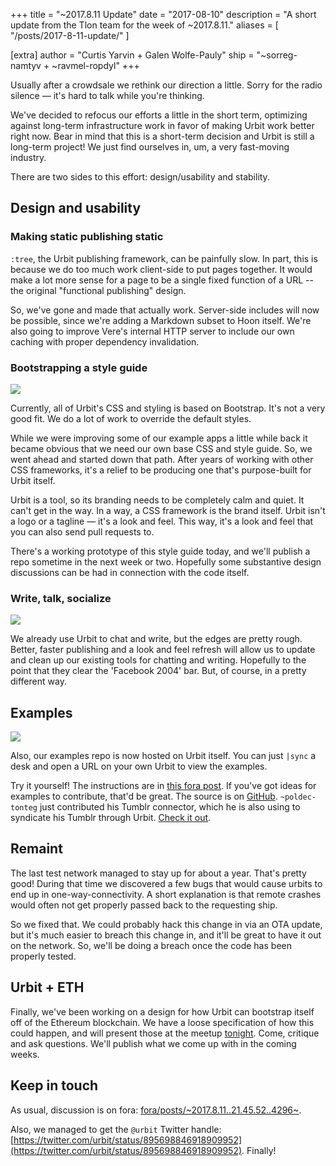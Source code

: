+++
title = "~2017.8.11 Update"
date = "2017-08-10"
description = "A short update from the Tlon team for the week of ~2017.8.11."
aliases = [ "/posts/2017-8-11-update/" ]

[extra]
author = "Curtis Yarvin + Galen Wolfe-Pauly"
ship = "~sorreg-namtyv + ~ravmel-ropdyl"
+++

Usually after a crowdsale we rethink our direction a little. Sorry for the
radio silence — it's hard to talk while you're thinking.

We've decided to refocus our efforts a little in the short term, optimizing
against long-term infrastructure work in favor of making Urbit work better
right now. Bear in mind that this is a short-term decision and Urbit is still
a long-term project! We just find ourselves in, um, a very fast-moving
industry.

There are two sides to this effort: design/usability and stability.

## Design and usability

### Making static publishing static

`:tree`, the Urbit publishing framework, can be painfully slow. In part, this
is because we do too much work client-side to put pages together. It would make
a lot more sense for a page to be a single fixed function of a URL -- the
original "functional publishing" design.

So, we've gone and made that actually work. Server-side includes will now be
possible, since we're adding a Markdown subset to Hoon itself. We're also going
to improve Vere's internal HTTP server to include our own caching with proper
dependency invalidation.

### Bootstrapping a style guide

![](https://storage.googleapis.com/media.urbit.org/site/type-2-up.png)

Currently, all of Urbit's CSS and styling is based on Bootstrap. It's not a
very good fit. We do a lot of work to override the default styles.

While we were improving some of our example apps a little while back it became
obvious that we need our own base CSS and style guide. So, we went ahead and
started down that path. After years of working with other CSS frameworks, it's
a relief to be producing one that's purpose-built for Urbit itself.

Urbit is a tool, so its branding needs to be completely calm and quiet. It
can't get in the way. In a way, a CSS framework is the brand itself. Urbit
isn't a logo or a tagline — it's a look and feel. This way, it's a look and
feel that you can also send pull requests to.

There's a working prototype of this style guide today, and we'll publish a repo
sometime in the next week or two. Hopefully some substantive design discussions
can be had in connection with the code itself.

### Write, talk, socialize

![](https://storage.googleapis.com/media.urbit.org/site/app-2-up.png)

We already use Urbit to chat and write, but the edges are pretty rough. Better,
faster publishing and a look and feel refresh will allow us to update and clean
up our existing tools for chatting and writing. Hopefully to the point that
they clear the 'Facebook 2004' bar. But, of course, in a pretty different way.

## Examples

![](https://storage.googleapis.com/media.urbit.org/site/examples-screen.png)

Also, our examples repo is now hosted on Urbit itself. You can just `|sync` a
desk and open a URL on your own Urbit to view the examples.

Try it yourself! The instructions are in
[this fora post](https://urbit.org/fora/posts/~2017.8.3..20.53.26..c361~/).
If you've got ideas for examples to contribute, that'd be great.
The source is on [GitHub](https://github.com/urbit/examples).
`~poldec-tonteg` just contributed his Tumblr connector, which he is also using
to syndicate his Tumblr through Urbit.
[Check it out](http://poldec-tonteg.urbit.org/portal.html).

## Remaint

The last test network managed to stay up for about a year. That's pretty good!
During that time we discovered a few bugs that would cause urbits to end up in
one-way-connectivity. A short explanation is that remote crashes would often
not get properly passed back to the requesting ship.

So we fixed that. We could probably hack this change in via an OTA update, but
it's much easier to breach this change in, and it'll be great to have it out on
the network. So, we'll be doing a breach once the code has been properly
tested.

## Urbit + ETH

Finally, we've been working on a design for how Urbit can bootstrap itself off
of the Ethereum blockchain. We have a loose specification of how this could
happen, and will present those at the meetup
[tonight](https://www.meetup.com/urbit-sf/events/242295411/). Come, critique
and ask questions. We'll publish what we come up with in the coming weeks.

## Keep in touch

As usual, discussion is on fora:
[fora/posts/~2017.8.11..21.45.52..4296~](https://urbit.org/fora/posts/~2017.8.11..21.45.52..4296~).

Also, we managed to get the `@urbit` Twitter handle:
[https://twitter.com/urbit/status/895698846918909952](https://twitter.com/urbit/status/895698846918909952).
Finally!
